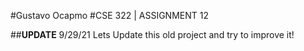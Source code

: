 #Gustavo Ocapmo
#CSE 322 | ASSIGNMENT 12

##**UPDATE** 9/29/21
Lets Update this old project and try to improve it!
